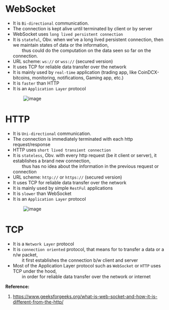 # WebSocket
- It is `Bi-directional` communication.  
- The connection is kept alive until terminated by client or by server  
- WebSocket uses `long lived persistent connection`  
- It is `stateful`, Obv. when we've a long lived persistent connection, then we maintain states of data or the information,  
  thus could do the computation on the data seen so far on the connection.  
- URL scheme: `ws://` or `wss://` (secured version)  
- It uses TCP for reliable data transfer over the network  
- It is mainly used by `real-time` application (trading app, like CoinDCX-bitcoins, monitoring, notifications, Gaming app, etc.)  
- It is `faster` than HTTP  
- It is an `Application Layer` protocol

    ![image](https://user-images.githubusercontent.com/26399543/142745671-9d1b172e-cd61-4697-95ff-d40e30d45043.png)


# HTTP
- It is `Uni-directional` communication.  
- The connection is immediately terminated with each http request/response  
- HTTP uses `short lived transient connection`  
- It is `stateless`, Obv. with every http request (be it client or server), it establishes a brand new connection,  
  thus has no idea about the information in the previous request or connection   
- URL scheme: `http://` or `https://` (secured version)  
- It uses TCP for reliable data transfer over the network  
- It is mainly used by simple `RestFul` applications  
- It is `slower` than WebSocket  
- It is an `Application Layer` protocol

    ![image](https://user-images.githubusercontent.com/26399543/142745703-a1e16724-f035-4af5-ace6-82522766be86.png)


# TCP
- It is a `Network Layer` protocol  
- It is `connection oriented` protocol, that means for to transfer a data or a n/w packet,  
  it first establishes the connection b/w client and server  
- Most of the Application Layer protocol such as `WebSocket` or `HTTP` uses TCP under the hood,  
  in order for reliable data transfer over the network or internet  

**Reference:**  
1. https://www.geeksforgeeks.org/what-is-web-socket-and-how-it-is-different-from-the-http/  


